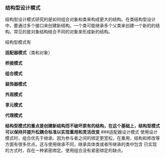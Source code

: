 ### 结构型设计模式

结构型设计模式研究的是如何组合对象和类来构成更大的结构。在类结构型设计中，要通过多个接口来创建新结构。一个类可能继承多个父类来创建一个新的的结构。常见的是对象结构结合不同的对象来形成新的结构。

结构型模式有

**适配器模式**（类和对象）

**桥接模式**

**组合模式**

**装饰器模式**

**外观模式**

**享元模式**

**代理模式**

**结构型模式的重点是创建新结构而不破坏原有的结构，在这个基础上，结构型模式可以保持并提升松耦合标准以实现重用和灵活改变**
###适配器设计模式
使用设计模式时，组合优先于继承。因为参与者之间的绑定更宽松，在重用，结构和修改等方面有很多优点。这与使用继承不同，继承具体类或者所继承的类中包含
已实现的方式时，存在一种紧密绑定。使用组合没有紧密绑定的缺点。